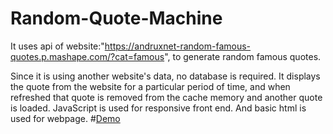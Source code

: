 # Random-Quote-Machine
It uses api of website:"https://andruxnet-random-famous-quotes.p.mashape.com/?cat=famous", to generate random famous quotes.

Since it is using another website's data, no database is required. It displays the quote from the website for a particular period of time, and when refreshed that quote is removed from the cache memory and another quote is loaded.
JavaScript is used for responsive front end. And basic html is used for webpage.
#[Demo](http://codepen.io/7ranveer/pen/RazXbO)
